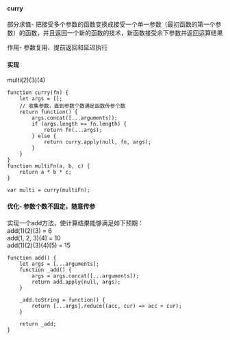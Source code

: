 #### curry
部分求值- 把接受多个参数的函数变换成接受一个单一参数（最初函数的第一个参数）的函数，并且返回一个新的函数的技术，新函数接受余下参数并返回运算结果

作用- 参数复用、提前返回和延迟执行

#### 实现
multi(2)(3)(4)   
```
function curry(fn) {
    let args = [];
    // 收集参数，直到参数个数满足函数传参个数
    return function() {
        args.concat([...arguments]);
        if (args.length >= fn.length) {
            return fn(...args);
        } else {
            return curry.apply(null, fn, args);
        }
    }
}
function multiFn(a, b, c) {
    return a * b * c;
}

var multi = curry(multiFn);
```

#### 优化- 参数个数不固定，随意传参
实现一个add方法，使计算结果能够满足如下预期：  
add(1)(2)(3) = 6   
add(1, 2, 3)(4) = 10   
add(1)(2)(3)(4)(5) = 15  

```
function add() {
    let args = [...arguments];
    function _add() {
        args = args.concat([...arguments]);
        return add.apply(null, args);
    }

    _add.toString = function() {
        return [...args].reduce((acc, cur) => acc + cur); 
    }

    return _add;
}
```